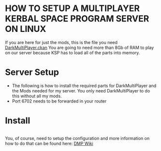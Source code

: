 # HOW TO SETUP A MULTIPLAYER KERBAL SPACE PROGRAM SERVER ON LINUX

If you are here for just the mods, this is the file you need <a href="DarkMultiPlayer.ckan">DarkMultiPlayer.ckan</a>
You are going to need more than 8Gb of RAM to play on our server because KSP has to load all of the parts into memory.

# Server Setup
- The following is how to install the required parts for DarkMultiPlayer and the Mods needed for my server. You only need DarkMultiPlayer to do this without all my mods.
- Port 6702 needs to be forwarded in your router

# Install
```git clone https://github.com/diveyez/KSP_ModdedMultiPlayer/tree/master && cd KSP_ModdedMultiPlayer && sudo bash install
```

You, of course, need to setup the configuration and more information on how to do that can be found here: <a href="http://d-mp.org/w/Main_Page">DMP Wiki</a>
